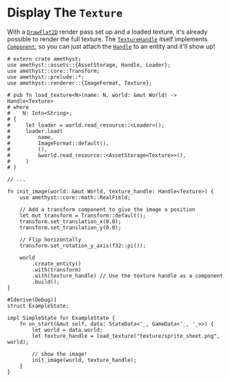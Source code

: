 # Display The `Texture`

With a [`DrawFlat2D`][doc_drawflat2d] render pass set up and a loaded texture, it's already possible to render the full texture. The [`TextureHandle`][doc_tex_handle] itself implements [`Component`][doc_component], so you can just attach the [`Handle`][doc_handle] to an entity and it'll show up!

```rust,edition2018,no_run,noplaypen
# extern crate amethyst;
use amethyst::assets::{AssetStorage, Handle, Loader};
use amethyst::core::Transform;
use amethyst::prelude::*;
use amethyst::renderer::{ImageFormat, Texture};

# pub fn load_texture<N>(name: N, world: &mut World) -> Handle<Texture>
# where
#    N: Into<String>,
# {
#     let loader = world.read_resource::<Loader>();
#     loader.load(
#         name,
#         ImageFormat::default(),
#         (),
#         &world.read_resource::<AssetStorage<Texture>>(),
#     )
# }

// ...

fn init_image(world: &mut World, texture_handle: Handle<Texture>) {
    use amethyst::core::math::RealField;

    // Add a transform component to give the image a position
    let mut transform = Transform::default();
    transform.set_translation_x(0.0);
    transform.set_translation_y(0.0);
    
    // Flip horizontally
    transform.set_rotation_y_axis(f32::pi());

    world
        .create_entity()
        .with(transform)
        .with(texture_handle) // Use the texture handle as a component
        .build();
}

#[derive(Debug)]
struct ExampleState;

impl SimpleState for ExampleState {
    fn on_start(&mut self, data: StateData<'_, GameData<'_, '_>>) {
        let world = data.world;
        let texture_handle = load_texture("texture/sprite_sheet.png", world);

        // show the image!
        init_image(world, texture_handle);
    }
}
```

[doc_drawflat2d]: https://docs-src.amethyst.rs/stable/amethyst_renderer/struct.DrawFlat2D.html
[doc_tex_handle]: https://docs-src.amethyst.rs/stable/amethyst_renderer/type.TextureHandle.html
[doc_component]: https://docs-src.amethyst.rs/stable/specs/trait.Component.html
[doc_handle]: https://docs-src.amethyst.rs/stable/amethyst_assets/struct.Handle.html
[doc_flipped]: https://docs-src.amethyst.rs/stable/amethyst_renderer/struct.Flipped.html

